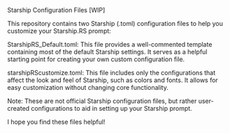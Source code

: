 Starship Configuration Files [WIP]

This repository contains two Starship (.toml) configuration files to help you customize your Starship.RS prompt:

StarshipRS_Default.toml: This file provides a well-commented template containing most of the default Starship settings. It serves as a helpful starting point for creating your own custom configuration file.

starshipRScustomize.toml: This file includes only the configurations that affect the look and feel of Starship, such as colors and fonts. It allows for easy customization without changing core functionality.

Note: These are not official Starship configuration files, but rather user-created configurations to aid in setting up your Starship prompt.

I hope you find these files helpful!
